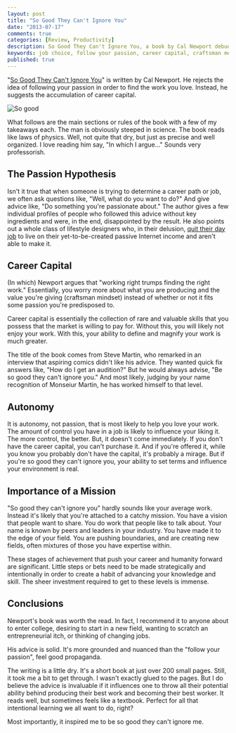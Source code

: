 ```yaml
---
layout: post
title: "So Good They Can't Ignore You"
date: "2013-07-17"
comments: true
categories: [Review, Productivity]
description: So Good They Can't Ignore You, a book by Cal Newport debunks for the follow your passion mindset and helps you find the job you'll love.
keywords: job choice, follow your passion, career capital, craftsman mentality
published: true
---
```


"[So Good They Can't Ignore You](http://www.amazon.com/gp/product/1455509124/ref=as_li_ss_tl?ie=UTF8&camp=1789&creative=390957&creativeASIN=1455509124&linkCode=as2&tag=jaktre-20)" is written by Cal Newport.  He rejects the idea of following your passion in order to find the work you love.  Instead, he suggests the accumulation of career capital.

![So good](http://i.imgur.com/VWjzM2c.jpg)

<!--more-->

What follows are the main sections or rules of the book with a few of my takeaways each.  The man is obviously steeped in science.  The book reads like laws of physics.  Well, not quite that dry, but just as precise and well organized.  I love reading him say, "In which I argue..."  Sounds very professorish.

## The Passion Hypothesis

Isn't it true that when someone is trying to determine a career path or job, we often ask questions like, "Well, what do you want to do?" And give advice like, "Do something you're passionate about."  The author gives a few individual profiles of people who followed this advice without key ingredients and were, in the end, disappointed by the result.  He also points out a whole class of lifestyle designers who, in their delusion, [quit their day job](http://jaketrent.com/post/quitter-review/) to live on their yet-to-be-created passive Internet income and aren't able to make it.

## Career Capital

(In which) Newport argues that "working right trumps finding the right work."  Essentially, you worry more about what you are producing and the value you're giving (craftsman mindset) instead of whether or not it fits some passion you're predisposed to.

Career capital is essentially the collection of rare and valuable skills that you possess that the market is willing to pay for.  Without this, you will likely not enjoy your work.  With this, your ability to define and magnify your work is much greater.

The title of the book comes from Steve Martin, who remarked in an interview that aspiring comics didn't like his advice.  They wanted quick fix answers like, "How do I get an audition?"  But he would always advise, "Be so good they can't ignore you."  And most likely, judging by your name recognition of Monseiur Martin, he has worked himself to that level.

## Autonomy

It is autonomy, not passion, that is most likely to help you love your work.  The amount of control you have in a job is likely to influence your liking it.  The more control, the better.  But, it doesn't come immediately.  If you don't have the career capital, you can't purchase it.  And if you're offered it, while you know you probably don't have the capital, it's probably a mirage.  But if you're so good they can't ignore you, your ability to set terms and influence your environment is real.

## Importance of a Mission

"So good they can't ignore you" hardly sounds like your average work.  Instead it's likely that you're attached to a catchy mission.  You have a vision that people want to share.  You do work that people like to talk about.  Your name is known by peers and leaders in your industry.  You have made it to the edge of your field.  You are pushing boundaries, and are creating new fields, often mixtures of those you have expertise within.

These stages of achievement that push your career and humanity forward are significant.  Little steps or bets need to be made strategically and intentionally in order to create a habit of advancing your knowledge and skill.  The sheer investment required to get to these levels is immense.

## Conclusions

Newport's book was worth the read.  In fact, I recommend it to anyone about to enter college, desiring to start in a new field, wanting to scratch an entrepreneurial itch, or thinking of changing jobs.

His advice is solid.  It's more grounded and nuanced than the "follow your passion", feel good propaganda.

The writing is a little dry.  It's a short book at just over 200 small pages.  Still, it took me a bit to get through.  I wasn't exactly glued to the pages.  But I do believe the advice is invaluable if it influences one to throw all their potential ability behind producing their best work and becoming their best worker.  It reads well, but sometimes feels like a textbook.  Perfect for all that intentional learning we all want to do, right?

Most importantly, it inspired me to be so good they can't ignore me.
